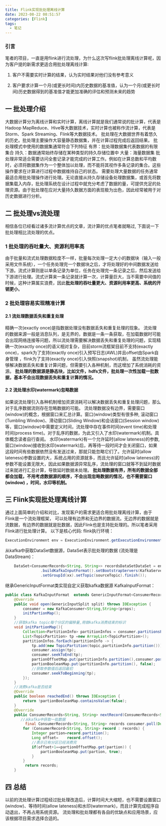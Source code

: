 ```yaml
---
title: Flink实现批处理离线计算
date: 2023-08-22 08:51:57
categories: [Flink]
tags:
  - 笔记
---
```


### 引言

笔者的项目，一直是用flink进行流处理，为什么这次写flink批处理离线计算呢，因为客户提的新需求更适合用批处理离线计算:

1. 客户不需要实时计算的结果，认为实时结果对他们没有参考意义

2. 客户要求计算一个月(或更长时间)内历史数据的基准值，认为一个月(或更长时间)历史数据得到的基准值才能更加准确的评估和预测未来的趋势

   

## 一 批处理介绍
大数据计算分为离线计算和实时计算，离线计算就是我们通常说的批计算，代表是Hadoop MapReduce、Hive等大数据技术，实时计算也被称作流计算，代表是Storm、Spark Streaming、Flink等大数据技术。
批处理在大数据世界有着悠久的历史。批处理主要操作大容量静态数据集，并在计算过程完成后返回结果。
批处理模式中使用的数据集通常符合下列特征
有界：批处理数据集代表数据的有限集合
持久：数据通常始终存储在某种类型的持久存储位置中
大量：海量数据集
批处理非常适合需要访问全套记录才能完成的计算工作。例如在计算总数和平均数时，必须将数据集作为一个整体加以处理，而不能将其视作多条记录的集合。这些操作要求在计算进行过程中数据维持自己的状态。
需要处理大量数据的任务通常最适合用批处理操作进行处理。无论直接从持久存储设备处理数据集，或首先将数据集载入内存，批处理系统在设计过程中就充分考虑了数据的量，可提供充足的处理资源。由于批处理在应对大量持久数据方面的表现极为出色，因此经常被用于对历史数据进行分析。

## 二 批处理vs流处理
相信各位已经看过诸多流计算优点的文章，流计算的优点笔者就略过, 下面说一下批处理相比流处理的优点。

### 1 批处理的吞吐量大、资源利用率高
由于批量和流式处理数据粒度不一样，批量每次处理一定大小的数据块（输入一般采用文件系统），一个任务处理完一个数据块之后，才将处理好的中间数据发送给下游。流式计算则是以单条记录为单位，任务在处理完一条记录之后，然后发送给下游进行处理。流式计算来一条记录就计算一次，计算量巨大，当不需要中间值的时候，这种计算属实浪费，因此**批处理的吞吐量更大、资源利用率更高、系统的开销更小**。

### 2 批处理容易实现精准计算
#### 2.1 流处理数据丢失和重复处理
精确一次(exactly once)是指数据处理没有数据丢失和重复处理的现象。
流处理的数据来源一般是消息队列，是无界的，数据是一条一条获取，在加载数据时可能会出现网络连接等问题，所以流处理需要解决数据丢失和重复处理的问题，实现精确一次(exactly once)的语义相对复杂，目前storm流框架目前不支持(exactly once)，spark为了支持(exactly once)引入预写日志(AWL)并且offset由Spark自身管理  ，flink为了支持(exactly once)引入快照(snapshot)机制， 虽然流处理能够解决数据丢失和重复计算问题，但需要引入各种机制，而这增加了系统消耗的资源。
**批处理的数据源是静态块，比如文件，hdfs文件，批处理一次性加载一批数据，基本不会出现数据丢失和重复计算的情况。**

#### 2.2 流处理水印(watermark)忽略数据
如果说流处理引入各种机制增加资源消耗可以解决数据丢失和重复处理问题，那么对于乱序数据流则存在忽略数据的可能。
流处理数据没有边界，需要窗口(window)的概念，根据窗口来汇总计算。窗口(window)类型有很多种, 滚动窗口(Tumbling Window)、滑动窗口(Sliding Window)和会话窗口(Session window)等，窗口(window)中需要定义时间，流处理中存在事件时间(event time)和处理时间(process time)。对于乱序的数据，为此又引入了水印(watermark)机制。具体概念读者自行查阅。
水印(watermark)有一个允许延时(allow lateness)的参数, 窗口(window)接收到水印(watermark)后，再等待一段时间才会关闭窗口，如果这段时间有些数据依然没有发送过来，那就只能忽略它们了。允许延时(allow lateness)参数设置的大，系统占用的资源就多，而且允许延时(allow lateness)的参数不能设置无限大，因此如果数据源异常乱序，流处理的窗口就等不到延时数据过来就进行汇总计算，导致延时数据未处理。
**批处理数据有界，所有的数据全部都会加载，不用考虑数据源的顺序，不会出现忽略数据的情况，也不需要窗口(window) ，时间，水印等机制。**

## 三 Flink实现批处理离线计算
通过上面简单的介绍和对比，发现客户的需求更适合用批处理离线计算，由于Flink是一个流处理框架， 可以处理有边界和无边界的数据流。无边界的数据就是流数据，有边界的数据就是批数据，因此Flink也是支持批处理的。所以笔者采用Flink进行批处理计算。
以下是核心代码:
flink执行环境：

```java
ExecutionEnvironment env = ExecutionEnvironment.getExecutionEnvironment();
```

从kafka中获取DataSet数据源，DataSet表示批处理的数据 (流处理是DataStream)：

```java
	DataSet<ConsumerRecords<String, String>> recordsDataSetDataSet = env.createInput(KafkaInputFormat
				.buildKafkaInputFormat().setBootstrapServers(KafkaServers)
				.setGroupId(xx).setTopic(sourceTopic).finish());
```

继承GenericInputFormat类实现自定义获取kafka数据源 KafkaInputFormat：

```java
public class KafkaInputFormat  extends GenericInputFormat<ConsumerRecords<String, String>> {
	@Override
	public void open(GenericInputSplit split) throws IOException {
        consumer = new KafkaConsumer<String,String>(props);
        initPartionMap();
	}
	//获取kafka topic每个分区的偏移量,用做kafka消费结束的标识
	void initPartionMap(){
		Collection<PartitionInfo> partitionInfos = consumer.partitionsFor(topic);
        List<TopicPartition> tp =new ArrayList<TopicPartition>();
        partitionInfos.forEach(partitionInfo -> {
            tp.add(new TopicPartition(topic,partitionInfo.partition()));
            consumer.assign(tp);
            consumer.seekToEnd(tp);
            partionOffsetMap.put(partitionInfo.partition(),consumer.position(new TopicPartition(topic, partitionInfo.partition())));
            partionBooleanMap.put(partitionInfo.partition(), false);     
            //获取参数值后返回最初
            consumer.seekToBeginning(tp);
        });
	}
	//消费kafka是否结束
	@Override
	public boolean reachedEnd() throws IOException {
		return !partionBooleanMap.containsValue(false);
	}
	@Override
	public ConsumerRecords<String, String> nextRecord(ConsumerRecords<String, String> reuse) {
	   //从kafka中获取一批数据
		 final ConsumerRecords<String, String> records consumer.poll(Duration.ofMillis(pollTime));
        for (ConsumerRecord<String, String> record : records) {
        	Integer partion=record.partition();
        	Long offset=	record.offset();
        	//表示已有分区已经消费完
        	if(offset+1==partionOffsetMap.get(partion)) { 
        		partionBooleanMap.put(partion, true);
        	}
        }
		 return records;
	}

```

## 四 总结

以前的流处理计算过程经过批处理改造后，计算时间大大缩短，也不需要设置窗口(window)、等待时间(allow lateness)和水印(watermark)，而且计算完成程序自动退出，不再占用系统资源。
流处理和批处理都有各自的优缺点和应用场景，应该根据项目需求选择合适的。